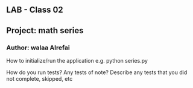 ## LAB - Class 02
## Project: math series
### Author: walaa Alrefai



How to initialize/run the application
e.g. python series.py

How do you run tests?
Any tests of note?
Describe any tests that you did not complete, skipped, etc